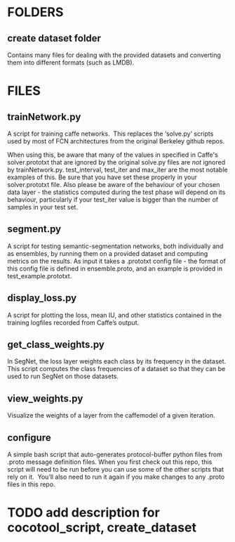# FOLDERS

## create dataset folder
Contains many files for dealing with the provided datasets and converting them into different formats (such as LMDB).

# FILES

## trainNetwork.py
A script for training caffe networks.  This replaces the ‘solve.py’ scripts used by most of FCN architectures from the original Berkeley github repos.

When using this, be aware that many of the values in specified in Caffe's solver.prototxt that are ignored by the original solve.py files are *not* ignored by trainNetwork.py.  test_interval, test_iter and max_iter are the most notable examples of this.  Be sure that you have set these properly in your solver.prototxt file.  Also please be aware of the behaviour of your chosen data layer - the statistics computed during the test phase will depend on its behaviour, particularly if your test_iter value is bigger than the number of samples in your test set.

## segment.py
A script for testing semantic-segmentation networks, both individually and as ensembles, by running them on a provided dataset and computing metrics on the results.  As input it takes a .prototxt config file - the format of this config file is defined in ensemble.proto, and an example is provided in test_example.prototxt.

## display_loss.py
A script for plotting the loss, mean IU, and other statistics contained in the training logfiles recorded from Caffe’s output.

## get_class_weights.py
In SegNet, the loss layer weights each class by its frequency in the dataset.  This script computes the class frequencies of a dataset so that they can be used to run SegNet on those datasets.

## view_weights.py
Visualize the weights of a layer from the caffemodel of a given iteration.

## configure
A simple bash script that auto-generates protocol-buffer python files from .proto message definition files.  When you first check out this repo, this script will need to be run before you can use some of the other scripts that rely on it.  You’ll also need to run it again if you make changes to any .proto files in this repo.

# TODO add description for cocotool_script, create_dataset

